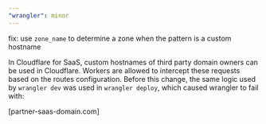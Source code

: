 ```yaml
---
"wrangler": minor
---
```


fix: use `zone_name` to determine a zone when the pattern is a custom hostname

In Cloudflare for SaaS, custom hostnames of third party domain owners can be used in Cloudflare.
Workers are allowed to intercept these requests based on the routes configuration.
Before this change, the same logic used by `wrangler dev` was used in `wrangler deploy`, which caused wrangler to fail with:

 [partner-saas-domain.com]
